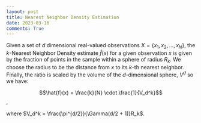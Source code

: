 ```yaml
---
layout: post
title: Nearest Neighbor Density Estimation
date: 2023-03-16
comments: True
---
```


Given a set of $d$ dimensional real-valued observations $X = \{x_1, x_2, ..., x_N\}$, the $k$-Nearest Neighbor Density estimate $\hat{f}(x)$ for a given observation $x$ is given by the fraction of points in the sample within a sphere of radius $R_k$. We choose the radius to be the distance from $x$ to its $k$-th nearest neighbor. Finally, the ratio is scaled by the volume of the $d$-dimensional sphere, $V^d$ so we have:

$$\hat{f}(x) = \frac{k}{N} \cdot \frac{1}{V_d^k}$$,

where $V_d^k = \frac{\pi^{d/2}}{\Gamma(d/2 + 1)}R_k$.


